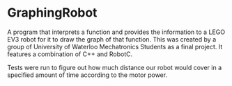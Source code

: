 # GraphingRobot
A program that interprets a function and provides the information to a LEGO EV3 robot for it to draw the graph of that function. 
This was created by a group of University of Waterloo Mechatronics Students as a final project. It features a combination of C++ and RobotC.

Tests were run to figure out how much distance our robot would cover in a specified amount of time according to the motor power.
